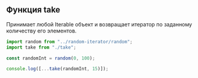 ## Функция take

Принимает любой Iterable объект и возвращает итератор по заданному количеству его элементов. 

```js
import random from "../random-iterator/random";
import take from "./take";

const randomInt = random(0, 100);

console.log([...take(randomInt, 15)]);
```